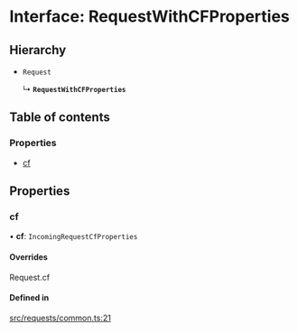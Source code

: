 # Interface: RequestWithCFProperties

## Hierarchy

- `Request`

  ↳ **`RequestWithCFProperties`**

## Table of contents

### Properties

- [cf](RequestWithCFProperties.md#cf)

## Properties

### cf

• **cf**: `IncomingRequestCfProperties`

#### Overrides

Request.cf

#### Defined in

[src/requests/common.ts:21](https://github.com/nirrius/keywork/blob/3dc0058/packages/app/src/requests/common.ts#L21)
